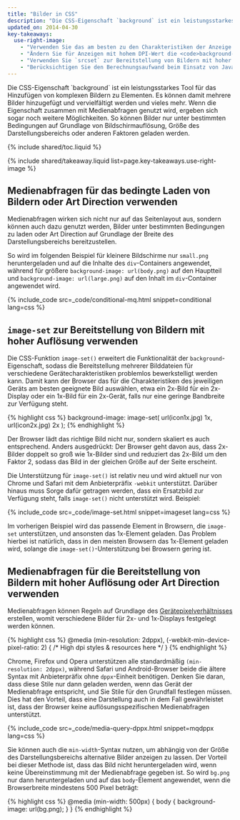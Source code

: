 ```yaml
---
title: "Bilder in CSS"
description: "Die CSS-Eigenschaft `background` ist ein leistungsstarkes Tool für das Hinzufügen von komplexen Bildern zu Elementen. Es können damit mehrere Bilder hinzugefügt und vervielfältigt werden und vieles mehr."
updated_on: 2014-04-30
key-takeaways:
  use-right-image:
    - "Verwenden Sie das am besten zu den Charakteristiken der Anzeige passende Bild. Berücksichtigen Sie die Bildschirmgröße, die Geräteauflösung und das Seitenlayout."
    - "Ändern Sie für Anzeigen mit hohem DPI-Wert die <code>background-image</code>-Eigenschaft in CSS, indem Sie Medienabfragen mit <code>min-resolution</code> und <code>-webkit-min-device-pixel-ratio</code> verwenden."
    - "Verwenden Sie `srcset` zur Bereitstellung von Bildern mit hoher Auflösung zusätzlich zu den 1x-Bildern im Markup."
    - "Berücksichtigen Sie den Berechnungsaufwand beim Einsatz von JavaScript-Methoden zum Ersetzen von Bildern oder der Bereitstellung von stark komprimierten Bildern mit hoher Auflösung auf Geräten mit geringerer Auflösung."
---
```


<p class="intro">
  Die CSS-Eigenschaft `background` ist ein leistungsstarkes Tool für das Hinzufügen von komplexen Bildern zu Elementen. Es können damit mehrere Bilder hinzugefügt und vervielfältigt werden und vieles mehr.  Wenn die Eigenschaft zusammen mit Medienabfragen genutzt wird, ergeben sich sogar noch weitere Möglichkeiten. So können Bilder nur unter bestimmten Bedingungen auf Grundlage von Bildschirmauflösung, Größe des Darstellungsbereichs oder anderen Faktoren geladen werden.
</p>


{% include shared/toc.liquid %}

{% include shared/takeaway.liquid list=page.key-takeaways.use-right-image %}

## Medienabfragen für das bedingte Laden von Bildern oder Art Direction verwenden

Medienabfragen wirken sich nicht nur auf das Seitenlayout aus, sondern können auch dazu genutzt werden, Bilder unter bestimmten Bedingungen zu laden oder Art Direction auf Grundlage der Breite des Darstellungsbereichs bereitzustellen.

So wird im folgenden Beispiel für kleinere Bildschirme nur `small.png` heruntergeladen und auf die Inhalte des `div`-Containers angewendet, während für größere `background-image: url(body.png)` auf den Hauptteil und `background-image: url(large.png)` auf den Inhalt im `div`-Container angewendet wird.

{% include_code src=_code/conditional-mq.html snippet=conditional lang=css %}

## `image-set` zur Bereitstellung von Bildern mit hoher Auflösung verwenden

Die CSS-Funktion `image-set()` erweitert die Funktionalität der `background`-Eigenschaft, sodass die Bereitstellung mehrerer Bilddateien für verschiedene Gerätecharakteristiken problemlos bewerkstelligt werden kann. Damit kann der Browser das für die Charakteristiken des jeweiligen Geräts am besten geeignete Bild auswählen, etwa ein 2x-Bild für ein 2x-Display oder ein 1x-Bild für ein 2x-Gerät, falls nur eine geringe Bandbreite zur Verfügung steht.

{% highlight css %}
background-image: image-set(
  url(icon1x.jpg) 1x,
  url(icon2x.jpg) 2x
);
{% endhighlight %}

Der Browser lädt das richtige Bild nicht nur, sondern skaliert es auch
entsprechend. Anders ausgedrückt: Der Browser geht davon aus, dass 2x-Bilder doppelt so groß wie 1x-Bilder sind und reduziert das 2x-Bild um den Faktor 2, sodass das Bild in der gleichen Größe auf der Seite erscheint.

Die Unterstützung für `image-set()` ist relativ neu und wird aktuell nur von Chrome und Safari mit dem Anbieterpräfix `-webkit` unterstützt. Darüber hinaus muss Sorge dafür getragen werden, dass ein Ersatzbild zur Verfügung steht, falls `image-set()` nicht unterstützt wird. Beispiel:

{% include_code src=_code/image-set.html snippet=imageset lang=css %}

Im vorherigen Beispiel wird das passende Element in Browsern, die `image-set` unterstützen, und ansonsten das 1x-Element geladen. Das Problem hierbei ist natürlich, dass in den meisten Browsern das 1x-Element geladen wird, solange die `image-set()`-Unterstützung bei Browsern gering ist.

## Medienabfragen für die Bereitstellung von Bildern mit hoher Auflösung oder Art Direction verwenden

Medienabfragen können Regeln auf Grundlage des [Gerätepixelverhältnisses](http://www.html5rocks.com/en/mobile/high-dpi/#toc-bg) erstellen, womit verschiedene Bilder für 2x- und 1x-Displays festgelegt werden können.

{% highlight css %}
@media (min-resolution: 2dppx),
(-webkit-min-device-pixel-ratio: 2)
{
  /* High dpi styles & resources here */
}
{% endhighlight %}

Chrome, Firefox und Opera unterstützen alle standardmäßig `(min-resolution: 2dppx)`, während Safari und Android-Browser beide die ältere Syntax mit Anbieterpräfix ohne `dppx`-Einheit benötigen. Denken Sie daran, dass diese Stile nur dann geladen werden, wenn das Gerät der Medienabfrage entspricht, und Sie Stile für den Grundfall festlegen müssen. Dies hat den Vorteil, dass eine Darstellung auch in dem Fall gewährleistet ist, dass der Browser keine auflösungsspezifischen Medienabfragen unterstützt.

{% include_code src=_code/media-query-dppx.html snippet=mqdppx lang=css %}

Sie können auch die `min-width`-Syntax nutzen, um abhängig von der Größe des Darstellungsbereichs alternative Bilder anzeigen zu lassen. Der Vorteil bei dieser Methode ist, dass das Bild nicht heruntergeladen wird, wenn keine Übereinstimmung mit der Medienabfrage gegeben ist. So wird `bg.png` nur dann heruntergeladen und auf das `body`-Element angewendet, wenn die Browserbreite mindestens 500 Pixel beträgt:

{% highlight css %}
@media (min-width: 500px) {
  body {
    background-image: url(bg.png);
  }
}
{% endhighlight %}	



